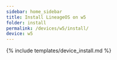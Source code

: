 ```yaml
---
sidebar: home_sidebar
title: Install LineageOS on w5
folder: install
permalink: /devices/w5/install/
device: w5
---
```

{% include templates/device_install.md %}
